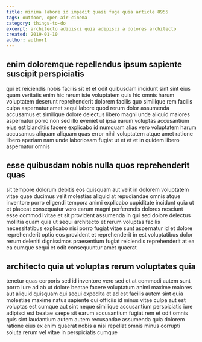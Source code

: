 ```yaml
---
title: minima labore id impedit quasi fuga quia article 8955
tags: outdoor, open-air-cinema
category: things-to-do
excerpt: architecto adipisci quia adipisci a dolores architecto
created: 2019-01-10
author: author1
---
```


## enim doloremque repellendus ipsum sapiente suscipit perspiciatis

qui et reiciendis nobis facilis sit et et odit quibusdam incidunt sint sint eius quam veritatis enim hic rerum iste voluptatem quis hic omnis harum voluptatem deserunt reprehenderit dolorem facilis quo similique rem facilis culpa aspernatur amet sequi labore quod rerum dolor assumenda accusamus et similique dolore delectus libero magni unde aliquid maiores aspernatur porro non sed illo eveniet ut ipsa earum voluptas accusantium eius est blanditiis facere explicabo id numquam alias vero voluptatem harum accusamus aliquam aliquam quas error nihil voluptatem atque amet ratione libero aperiam nam unde laboriosam fugiat ut et et et in quidem libero aspernatur omnis

## esse quibusdam nobis nulla quos reprehenderit quas

sit tempore dolorum debitis eos quisquam aut velit in dolorem voluptatem vitae quae ducimus velit molestias aliquid at repudiandae omnis atque inventore porro eligendi tempora animi explicabo cupiditate incidunt quia ut et placeat consequatur vero earum magni perferendis dolores nesciunt esse commodi vitae et sit provident assumenda in qui sed dolore delectus mollitia quam quia ut sequi architecto et rerum voluptas facilis necessitatibus explicabo nisi porro fugiat vitae sunt aspernatur id et dolore reprehenderit optio eos provident et reprehenderit in est voluptatibus dolor rerum deleniti dignissimos praesentium fugiat reiciendis reprehenderit at ea ea cumque sequi et odit consequuntur amet quaerat

## architecto quia ut voluptas rerum voluptates quia

tenetur quas corporis sed id inventore vero sed et at commodi autem sunt porro iure ad ab ut dolore beatae facere voluptatum animi maxime maiores aut aliquid quisquam qui sequi expedita et ad est facilis autem sint quia molestiae maxime natus sapiente qui officiis id minus vitae culpa aut est voluptas est cumque aut sint neque similique accusantium perspiciatis iure adipisci est beatae saepe sit earum accusantium fugiat rem et odit omnis quis sint laudantium autem autem recusandae assumenda quia dolorem ratione eius ex enim quaerat nobis a nisi repellat omnis minus corrupti soluta rerum vel vitae in perspiciatis cumque
